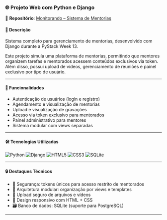 ### 🌐 Projeto Web com Python e Django

🔗 **Repositório**: [Monitorando – Sistema de Mentorias](https://github.com/MarissaBorges/PystackWeek13.git)

#### 📌 Descrição
Sistema completo para gerenciamento de mentorias, desenvolvido com Django durante a PyStack Week 13.

Este projeto simula uma plataforma de mentorias, permitindo que mentores organizem tarefas e mentorados acessem conteúdos exclusivos via token. Além disso, possui upload de vídeos, gerenciamento de reuniões e painel exclusivo por tipo de usuário.

---

#### 🚀 Funcionalidades

- Autenticação de usuários (login e registro)
- Agendamento e visualização de mentorias
- Upload e visualização de gravações
- Acesso via token exclusivo para mentorados
- Painel administrativo para mentores
- Sistema modular com views separadas

---

#### 🛠️ Tecnologias Utilizadas

![Python](https://img.shields.io/badge/Python-3670A0?style=for-the-badge&logo=python&logoColor=ffdd54)
![Django](https://img.shields.io/badge/Django-092E20?style=for-the-badge&logo=django&logoColor=white)
![HTML5](https://img.shields.io/badge/HTML5-E34F26?style=for-the-badge&logo=html5&logoColor=white)
![CSS3](https://img.shields.io/badge/CSS3-1572B6?style=for-the-badge&logo=css3&logoColor=white)
![SQLite](https://img.shields.io/badge/SQLite-07405E?style=for-the-badge&logo=sqlite&logoColor=white)

---

#### 🔒 Destaques Técnicos

- 🔐 Segurança: tokens únicos para acesso restrito de mentorados
- 🧩 Arquitetura modular: organização por views e templates
- 📁 Upload seguro de arquivos e vídeos
- 📱 Design responsivo com HTML + CSS
- 🗃️ Banco de dados: SQLite (suporte para PostgreSQL)

---

<!--#### 🖼️ Demonstrações (capturas de tela)

> *Você pode inserir aqui imagens do sistema funcionando, como login, dashboard do mentor, página de tarefas, etc. Para isso, salve as imagens na pasta `/assets` do repositório e use:*

```markdown
![Login](./assets/login.png)
![Dashboard do Mentor](./assets/dashboard-mentor.png)-->
